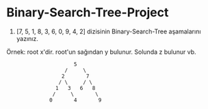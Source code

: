 # Binary-Search-Tree-Project

1. [7, 5, 1, 8, 3, 6, 0, 9, 4, 2] dizisinin Binary-Search-Tree aşamalarını yazınız.

Örnek: root x'dir. root'un sağından y bulunur. Solunda z bulunur vb.
```
                      5
                   /     \
                  2       7
                 / \     / \
                1   3   6   8
               /     \       \
              0       4       9

